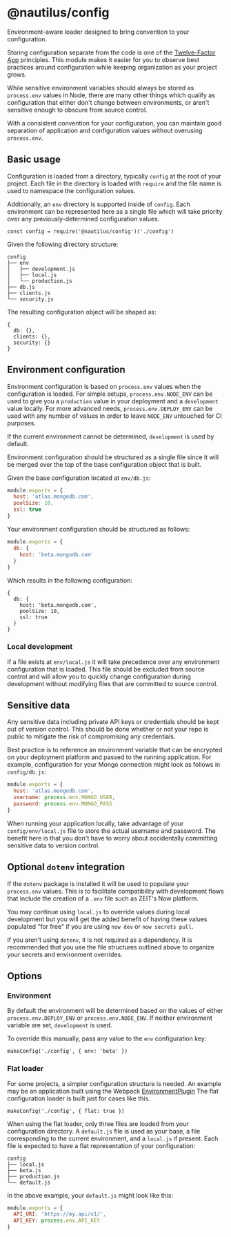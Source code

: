# @nautilus/config

Environment-aware loader designed to bring convention to your configuration.

Storing configuration separate from the code is one of the [Twelve-Factor App](https://12factor.net/config) principles. This module makes it easier for you to observe best practices around configuration while keeping organization as your project grows.

While sensitive environment variables should always be stored as `process.env` values in Node, there are many other things which qualify as configuration that either don't change between environments, or aren't sensitive enough to obscure from source control.

With a consistent convention for your configuration, you can maintain good separation of application and configuration values without overusing `process.env`.

## Basic usage

Configuration is loaded from a directory, typically `config` at the root of your project. Each file in the directory is loaded with `require` and the file name is used to namespace the configuration values.

Additionally, an `env` directory is supported inside of `config`. Each environment can be represented here as a single file which will take priority over any previously-determined configuration values.

```
const config = require('@nautilus/config')('./config')
```

Given the following directory structure:

```
config
├── env
│   ├── development.js
│   ├── local.js
│   └── production.js
├── db.js
├── clients.js
└── security.js
```

The resulting configuration object will be shaped as:

```
{
  db: {},
  clients: {},
  security: {}
}
```

## Environment configuration

Environment configuration is based on `process.env` values when the configuration is loaded. For simple setups, `process.env.NODE_ENV` can be used to give you a `production` value in your deployment and a `development` value locally. For more advanced needs, `process.env.DEPLOY_ENV` can be used with any number of values in order to leave `NODE_ENV` untouched for CI purposes.

If the current environment cannot be determined, `development` is used by default.

Environment configuration should be structured as a single file since it will be merged over the top of the base configuration object that is built.

Given the base configuration located at `env/db.js`:

```js
module.exports = {
  host: 'atlas.mongodb.com',
  poolSize: 10,
  ssl: true
}
```

Your environment configuration should be structured as follows:

```js
module.exports = {
  db: {
    host: 'beta.mongodb.com'
  }
}
```

Which results in the following configuration:

```
{
  db: {
    host: 'beta.mongodb.com',
    poolSize: 10,
    ssl: true
  }
}
```

### Local development

If a file exists at `env/local.js` it will take precedence over any environment configuration that is loaded. This file should be excluded from source control and will allow you to quickly change configuration during development without modifying files that are committed to source control.

## Sensitive data

Any sensitive data including private API keys or credentials should be kept out of version control. This should be done whether or not your repo is public to mitigate the risk of compromising any credentials.

Best practice is to reference an environment variable that can be encrypted on your deployment platform and passed to the running application. For example, configuration for your Mongo connection might look as follows in `config/db.js`:

```js
module.exports = {
  host: 'atlas.mongodb.com',
  username: process.env.MONGO_USER,
  password: process.env.MONGO_PASS
}
```

When running your application locally, take advantage of your `config/env/local.js` file to store the actual username and password. The benefit here is that you don't have to worry about accidentally committing sensitive data to version control.

## Optional `dotenv` integration

If the `dotenv` package is installed it will be used to populate your `process.env` values. This is to facilitate compatibility with development flows that include the creation of a `.env` file such as ZEIT's Now platform.

You may continue using `local.js` to override values during local development but you will get the added benefit of having these values populated "for free" if you are using `now dev` or `now secrets pull`.

If you aren't using `dotenv`, it is not required as a dependency. It is recommended that you use the file structures outlined above to organize your secrets and environment overrides.

## Options

### Environment

By default the environment will be determined based on the values of either `process.env.DEPLOY_ENV` or `process.env.NODE_ENV`. If neither environment variable are set, `development` is used.

To override this manually, pass any value to the `env` configuration key:

```
makeConfig('./config', { env: 'beta' })
```

### Flat loader

For some projects, a simpler configuration structure is needed. An example may be an application built using the Webpack [EnvironmentPlugin](https://webpack.js.org/plugins/environment-plugin/) The flat configuration loader is built just for cases like this.

```
makeConfig('./config', { flat: true })
```

When using the flat loader, only three files are loaded from your configuration directory. A `default.js` file is used as your base, a file corresponding to the current environment, and a `local.js` if present. Each file is expected to have a flat representation of your configuration:

```
config
├── local.js
├── beta.js
├── production.js
└── default.js
```

In the above example, your `default.js` might look like this:

```js
module.exports = {
  API_URI: 'https://my.api/v1/',
  API_KEY: process.env.API_KEY
}
```
